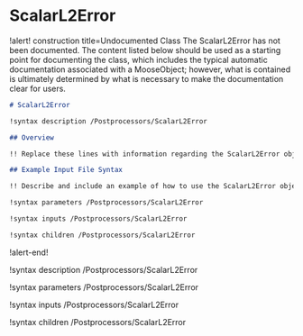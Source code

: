 # ScalarL2Error

!alert! construction title=Undocumented Class
The ScalarL2Error has not been documented. The content listed below should be used as a starting point for
documenting the class, which includes the typical automatic documentation associated with a
MooseObject; however, what is contained is ultimately determined by what is necessary to make the
documentation clear for users.

```markdown
# ScalarL2Error

!syntax description /Postprocessors/ScalarL2Error

## Overview

!! Replace these lines with information regarding the ScalarL2Error object.

## Example Input File Syntax

!! Describe and include an example of how to use the ScalarL2Error object.

!syntax parameters /Postprocessors/ScalarL2Error

!syntax inputs /Postprocessors/ScalarL2Error

!syntax children /Postprocessors/ScalarL2Error
```
!alert-end!

!syntax description /Postprocessors/ScalarL2Error

!syntax parameters /Postprocessors/ScalarL2Error

!syntax inputs /Postprocessors/ScalarL2Error

!syntax children /Postprocessors/ScalarL2Error
